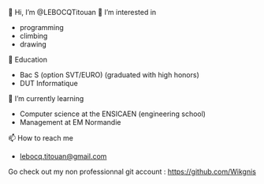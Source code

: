👋 Hi, I’m @LEBOCQTitouan
👀 I’m interested in
* programming
* climbing
* drawing

🏫 Education
* Bac S (option SVT/EURO) (graduated with high honors)
* DUT Informatique

🌱 I’m currently learning
* Computer science at the ENSICAEN (engineering school)
* Management at EM Normandie

📫 How to reach me
* lebocq.titouan@gmail.com

Go check out my non professionnal git account :  https://github.com/Wikgnis
